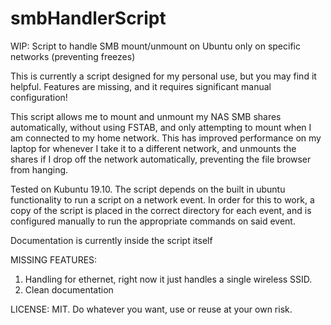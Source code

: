# smbHandlerScript
WIP: Script to handle SMB mount/unmount on Ubuntu only on specific networks (preventing freezes)

This is currently a script designed for my personal use, but you may find it helpful. Features are missing, and it requires significant manual configuration!

This script allows me to mount and unmount my NAS SMB shares automatically, without using FSTAB, and only attempting to mount when I am connected to my home network. This has improved performance on my laptop for whenever I take it to a different network, and unmounts the shares if I drop off the network automatically, preventing the file browser from hanging. 

Tested on Kubuntu 19.10. The script depends on the built in ubuntu functionality to run a script on a network event. In order for this to work, a copy of the script is placed in the correct directory for each event, and is configured manually to run the appropriate commands on said event.


Documentation is currently inside the script itself

MISSING FEATURES: 
1. Handling for ethernet, right now it just handles a single wireless SSID.
2. Clean documentation

LICENSE:
MIT. Do whatever you want, use or reuse at your own risk.
